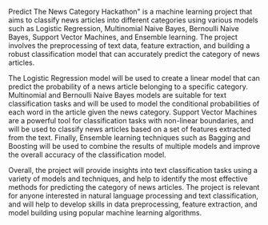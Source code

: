 Predict The News Category Hackathon" is a machine learning project that aims to classify news articles into different categories using various models such as Logistic Regression, Multinomial Naive Bayes, Bernoulli Naive Bayes, Support Vector Machines, and Ensemble learning. The project involves the preprocessing of text data, feature extraction, and building a robust classification model that can accurately predict the category of news articles.

The Logistic Regression model will be used to create a linear model that can predict the probability of a news article belonging to a specific category. Multinomial and Bernoulli Naive Bayes models are suitable for text classification tasks and will be used to model the conditional probabilities of each word in the article given the news category. Support Vector Machines are a powerful tool for classification tasks with non-linear boundaries, and will be used to classify news articles based on a set of features extracted from the text. Finally, Ensemble learning techniques such as Bagging and Boosting will be used to combine the results of multiple models and improve the overall accuracy of the classification model.

Overall, the project will provide insights into text classification tasks using a variety of models and techniques, and help to identify the most effective methods for predicting the category of news articles. The project is relevant for anyone interested in natural language processing and text classification, and will help to develop skills in data preprocessing, feature extraction, and model building using popular machine learning algorithms.
